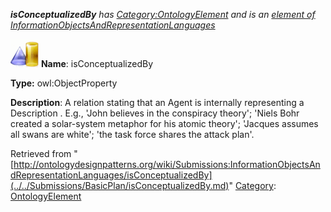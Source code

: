 ___isConceptualizedBy__ has [Category:OntologyElement](../../Category/OntologyElement.md "Category:OntologyElement") and is an [element of](../../Property/ElementOf.md "Property:ElementOf") [InformationObjectsAndRepresentationLanguages](../../Submissions/InformationObjectsAndRepresentationLanguages.md "Submissions:InformationObjectsAndRepresentationLanguages")_


  




[![ObjectProperty](../../images/thumb/c/c3/ObjectProperty.gif/45px-ObjectProperty.gif)](../../Image/ObjectProperty.gif.md "ObjectProperty")
__Name__: isConceptualizedBy 


__Type:__ owl:ObjectProperty 


__Description__: A relation stating that an Agent is internally representing a Description . E.g., 'John believes in the conspiracy theory'; 'Niels Bohr created a solar-system metaphor for his atomic theory'; 'Jacques assumes all swans are white'; 'the task force shares the attack plan'. 





Retrieved from "[http://ontologydesignpatterns.org/wiki/Submissions:InformationObjectsAndRepresentationLanguages/isConceptualizedBy](../../Submissions/BasicPlan/isConceptualizedBy.md)"
 [Category](http://ontologydesignpatterns.org/wiki/Special:Categories "Special:Categories"): [OntologyElement](../../Category/OntologyElement.md "Category:OntologyElement")